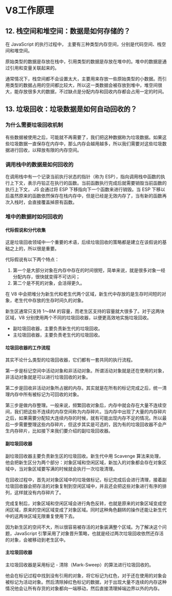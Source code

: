 # V8工作原理

## 12. 栈空间和堆空间：数据是如何存储的？

在 JavaScript 的执行过程中， 主要有三种类型内存空间，分别是代码空间、栈空间和堆空间。

原始类型的数据是存放在栈中，引用类型的数据是存放在堆中的。堆中的数据是通过引用和变量关联起来的。

通常情况下，栈空间都不会设置太大，主要用来存放一些原始类型的小数据。而引用类型的数据占用的空间都比较大，所以这一类数据会被存放到堆中，堆空间很大，能存放很多大的数据，不过缺点是分配内存和回收内存都会占用一定的时间。

## 13. 垃圾回收：垃圾数据是如何自动回收的？

### 为什么需要垃圾回收机制
有些数据被使用之后，可能就不再需要了，我们把这种数据称为垃圾数据。如果这些垃圾数据一直保存在内存中，那么内存会越用越多，所以我们需要对这些垃圾数据进行回收，以释放有限的内存空间。

### 调用栈中的数据是如何回收的
在调用栈中有一个记录当前执行状态的指针（称为 ESP），指向调用栈中函数的执行上下文，表示丹铅正在执行的函数。当前函数执行完成后就需要销毁当前函数的执行上下文， JS 会通过将 ESP 下移指向下一个函数来进行销毁。当 ESP 下移以后虽然原来的函数依然保存在栈内存中，但是已经是无效内存了，当有新的函数再次入栈时，会直接覆盖掉原有函数。

### 堆中的数据时如何回收的

#### 代际假说和分代收集
这是垃圾回收领域中一个重要的术语，后续垃圾回收的策略都是建立在该假说的基础之上的，所以很是重要。

代际假说有以下两个特点：

1. 第一个是大部分对象在内存中存在的时间很短，简单来说，就是很多对象一经分配内存，很快就变得不可访问；
1. 第二个是不死的对象，会活得更久。

在 V8 中会把堆分为新生代和老生代两个区域，新生代中存放的是生存时间短的对象，老生代中存放的生存时间久的对象。

新生区通常只支持 1～8M 的容量，而老生区支持的容量就大很多了。对于这两块区域，V8 分别使用两个不同的垃圾回收器，以便更高效地实施垃圾回收。

- 副垃圾回收器，主要负责新生代的垃圾回收。
- 主垃圾回收器，主要负责老生代的垃圾回收。

#### 垃圾回收器的工作流程
其实不论什么类型的垃圾回收器，它们都有一套共同的执行流程。

第一步是标记空间中活动对象和非活动对象。所谓活动对象就是还在使用的对象，非活动对象就是可以进行垃圾回收的对象。

第二步是回收非活动对象所占据的内存。其实就是在所有的标记完成之后，统一清理内存中所有被标记为可回收的对象。

第三步是做内存整理。一般来说，频繁回收对象后，内存中就会存在大量不连续空间，我们把这些不连续的内存空间称为内存碎片。当内存中出现了大量的内存碎片之后，如果需要分配较大连续内存的时候，就有可能出现内存不足的情况。所以最后一步需要整理这些内存碎片，但这步其实是可选的，因为有的垃圾回收器不会产生内存碎片，比如接下来我们要介绍的副垃圾回收器。

#### 副垃圾回收器
副垃圾回收器主要负责新生区的垃圾回收。新生代中用 Scavenge 算法来处理，他会把新生区分为两个部分：对象区域和空闲区域，新加入的对象都会存在对象区域中，当对象区域要写满的时候就会执行一次垃圾清理。

在回收过程中，首先对对象区域中的垃圾做标记，标记完成后会进行清理，接着副垃圾回收器会把存活的对象复制到空闲区域中，并且还会把这些对象进行有序的排列，这样就没有内存碎片了。

完成复制后，对象区域和空闲区域会进行角色反转，也就是原来的对象区域变成空闲区域，原来的空闲区域变成了对象区域。同时这种角色翻转的操作还能让新生代中的这两块区域无限重复使用下去。

因为新生区的空间不大，所以很容易被存活的对象装满整个区域。为了解决这个问题，JavaScript 引擎采用了对象晋升策略，也就是经过两次垃圾回收依然还存活的对象，会被移动到老生区中。

#### 主垃圾回收器

主垃圾回收器是采用标记 - 清除（Mark-Sweep）的算法进行垃圾回收的。

他会在标记过程中找到没有引用的对象，将它标记为红色，对于还在使用的对象会被标记为活动对象。然后清除掉红色标记的数据，对于出现大量不连续的内存这种情况他会让所有存货的对象都向一端移动，然后直接清理掉端边界以外的内存。


